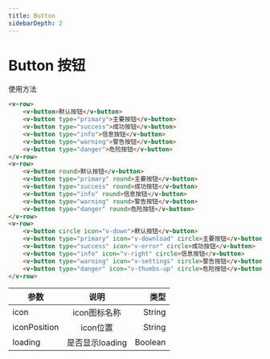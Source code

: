 ```yaml
---
title: Button
sidebarDepth: 2
---
```

# Button 按钮

使用方法

<ClientOnly>
  <button-demos/>
</ClientOnly>

```html
<v-row>
    <v-button>默认按钮</v-button>
    <v-button type="primary">主要按钮</v-button>
    <v-button type="success">成功按钮</v-button>
    <v-button type="info">信息按钮</v-button>
    <v-button type="warning">警告按钮</v-button>
    <v-button type="danger">危险按钮</v-button>
</v-row>
<v-row>
    <v-button round>默认按钮</v-button>
    <v-button type="primary" round>主要按钮</v-button>
    <v-button type="success" round>成功按钮</v-button>
    <v-button type="info" round>信息按钮</v-button>
    <v-button type="warning" round>警告按钮</v-button>
    <v-button type="danger" round>危险按钮</v-button>
</v-row>
<v-row>
    <v-button circle icon="v-down">默认按钮</v-button>
    <v-button type="primary" icon="v-download" circle>主要按钮</v-button>
    <v-button type="success" icon="v-error" circle>成功按钮</v-button>
    <v-button type="info" icon="v-right" circle>信息按钮</v-button>
    <v-button type="warning" icon="v-settings" circle>警告按钮</v-button>
    <v-button type="danger" icon="v-thumbs-up" circle>危险按钮</v-button>
</v-row>
```
| 参数          | 说明           | 类型  |
| ---------    |:-------------:| -----:|
| icon         | icon图标名称    | String |
| iconPosition | icon位置      |    String |
| loading      | 是否显示loading      |   Boolean |
